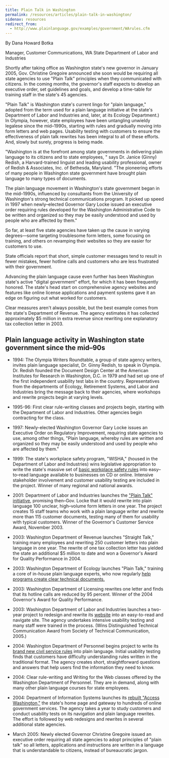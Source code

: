 ```yaml
---
title: Plain Talk in Washington
permalink: /resources/articles/plain-talk-in-washington/
sidenav: resources
redirect_from:
  - http://www.plainlanguage.gov/examples/government/WArules.cfm
---
```


By Dana Howard Botka

Manager, Customer Communications, WA State Department of Labor and Industries

Shortly after taking office as Washington state's new governor in January 2005, Gov. Christine Gregoire announced she soon would be requiring all state agencies to use "Plain Talk" principles when they communicated with citizens. In the coming months, the governor's staff expects to develop an executive order, set guidelines and goals, and develop a time-table for training staff in the state's 45 agencies.

"Plain Talk" is Washington state's current lingo for "plain language," adopted from the term used for a plain language initiative at the state's Department of Labor and Industries and, later, at its Ecology Department.) In Olympia, however, state employees have been untangling unwieldy legalese since the mid–1990s, starting with rules and gradually moving into form letters and web pages. Usability testing with customers to ensure the effectiveness of plain talk rewrites has been integral to all of these efforts. And, slowly but surely, progress is being made.

"Washington is at the forefront among state governments in delivering plain language to its citizens and to state employees, " says Dr. Janice (Ginny) Redish, a Harvard-trained linguist and leading usability professional, owner of Redish & Associates, Inc. of Bethesda, Maryland. "The pioneering efforts of many people in Washington state government have brought plain language to many types of documents.

The plain language movement in Washington's state government began in the mid–1990s, influenced by consultants from the University of Washington's strong technical communications program. It picked up speed in 1997 when newly–elected Governor Gary Locke issued an executive order requiring rules developed for the Washington Administrative Code to be written and organized so they may be easily understood and used by people who are affected by them."

So far, at least five state agencies have taken up the cause in varying degrees—some targeting troublesome form letters, some focusing on training, and others on revamping their websites so they are easier for customers to use.

State officials report that short, simple customer messages tend to result in fewer mistakes, fewer hotline calls and customers who are less frustrated with their government.

Advancing the plain language cause even further has been Washington state's active "digital government" effort, for which it has been frequently honored. The state's head start on comprehensive agency websites and features like online license applications and payment systems gave it an edge on figuring out what worked for customers.

Clear measures aren't always possible, but the best example comes from the state's Department of Revenue. The agency estimates it has collected approximately $5 million in extra revenue since rewriting one explanatory tax collection letter in 2003.

## Plain language activity in Washington state government since the mid–90s

- 1994: The Olympia Writers Roundtable, a group of state agency writers, invites plain language specialist, Dr. Ginny Redish, to speak in Olympia. Dr. Redish founded the Document Design Center at the American Institutes for Research in Washington, D.C. in 1979 and had set up one of the first independent usability test labs in the country. Representatives from the departments of Ecology, Retirement Systems, and Labor and Industries bring the message back to their agencies, where workshops and rewrite projects begin at varying levels.

- 1995-96: First clear rule-writing classes and projects begin, starting with the Department of Labor and Industries. Other agencies begin contracting for the class.

- 1997: Newly-elected Washington Governor Gary Locke issues an Executive Order on Regulatory Improvement, requiring state agencies to use, among other things, "Plain language, whereby rules are written and organized so they may be easily understood and used by people who are affected by them."

- 1999: The state's workplace safety program, "WISHA," (housed in the Department of Labor and Industries) wins legislative appropriation to write the state's massive set of [basic workplace safety rules](http://www.lni.wa.gov/wisha/rules/corerules/default.htm) into easy–to–read language available to businesses on CD or online. Intensive stakeholder involvement and customer usability testing are included in the project. Winner of many regional and national awards.

- 2001: Department of Labor and Industries launches the ["Plain Talk" initiative](http://www.lni.wa.gov/main/docs/plaintalk.doc), promising then–Gov. Locke that it would rewrite into plain language 100 unclear, high–volume form letters in one year. The project creates 15 staff teams who work with a plain language writer and rewrite more than 115 customer documents, testing many of them for usability with typical customers. Winner of the Governor's Customer Service Award, November 2003.

- 2003: Washington Department of Revenue launches "Straight Talk," training many employees and rewriting 250 customer letters into plain language in one year. The rewrite of one tax collection letter has yielded the state an additional $5 million to date and won a Governor's Award for Quality Performance in 2004.

- 2003: Washington Department of Ecology launches "Plain Talk," training a core of in-house plain language experts, who now regularly [help programs create clear technical documents.](http://www.ecy.wa.gov/quality/plaintalk/index.htm)

- 2003: Washington Department of Licensing rewrites one letter and finds that its hotline calls are reduced by 95 percent. Winner of the 2004 Governor's Award for Quality Performance.

- 2003: Washington Department of Labor and Industries launches a two-year project to redesign and rewrite its [website](http://www.lni.wa.gov) into an easy-to-read and navigate site. The agency undertakes intensive usability testing and many staff were trained in the process. (Wins Distinguished Technical Communication Award from Society of Technical Communication, 2005.)

- 2004: Washington Department of Personnel begins project to write its [brand new civil service rules](http://hr.dop.wa.gov/hrreform/rules.htm) into plain language. Initial usability testing finds that customers have difficulty understanding rules written in the traditional format. The agency creates short, straightforward questions and answers that help users find the information they need to know.

- 2004: Clear rule-writing and Writing for the Web classes offered by the Washington Department of Personnel. They are in demand, along with many other plain language courses for state employees.

- 2004: Department of Information Systems launches its [rebuilt "Access Washington,"](http://access.wa.gov/) the state's home page and gateway to hundreds of online government services. The agency takes a year to study customers and conduct usability tests on its navigation and plain language rewrites. The effort is followed by web redesigns and rewrites in several additional state agencies.

- March 2005: Newly elected Governor Christine Gregoire issued an executive order requiring all state agencies to adopt principles of "plain talk" so all letters, applications and instructions are written in a language that is understandable to citizens, instead of bureaucratic jargon.
